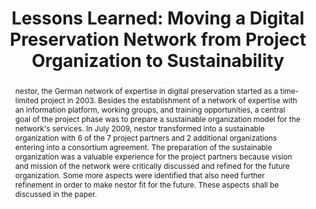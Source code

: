 ---
abstract: nestor, the German network of expertise in digital preservation started
  as a time-limited project in 2003. Besides the establishment of a network of expertise
  with an information platform, working groups, and training opportunities, a central
  goal of the project phase was to prepare a sustainable organization model for the
  network's services. In July 2009, nestor transformed into a sustainable organization
  with 6 of the 7 project partners and 2 additional organizations entering into a
  consortium agreement. The preparation of the sustainable organization was a valuable
  experience for the project partners because vision and mission of the network were
  critically discussed and refined for the future organization. Some more aspects
  were identified that also need further refinement in order to make nestor fit for
  the future. These aspects shall be discussed in the paper.
creators:
- Schrimpf, Sabine
date: null
document_url: https://services.phaidra.univie.ac.at/api/object/o:294002/download
grand_parent: iPRES
institutions: []
keywords:
- san francisco
landing_page_url: https://phaidra.univie.ac.at/o:294002
language: eng
layout: publication
license: CC BY-SA 3.0 AT
notes_url: null
parent: iPRES 2009
publication_type: paper
size: 760132
slides_url: null
source_name: iPRES
stream_url: null
title: 'Lessons Learned: Moving a Digital Preservation Network from Project Organization
  to Sustainability'
year: 2009
---